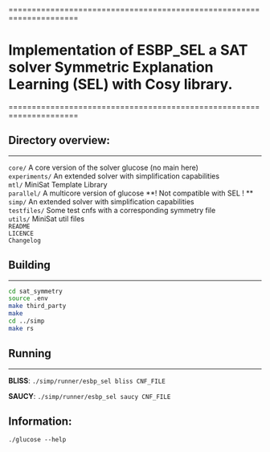 =====================================================================
# Implementation of ESBP_SEL a SAT solver Symmetric Explanation Learning (SEL) with Cosy library.
=====================================================================

## Directory overview:
-------------------

`core/` A core version of the solver glucose (no main here)  
`experiments/` An extended solver with simplification capabilities  
`mtl/` MiniSat Template Library  
`parallel/` A multicore version of glucose **! Not compatible with SEL ! **  
`simp/` An extended solver with simplification capabilities  
`testfiles/` Some test cnfs with a corresponding symmetry file  
`utils/` MiniSat util files  
`README`  
`LICENCE`  
`Changelog`  

## Building
-------
```bash
cd sat_symmetry
source .env
make third_party
make
cd ../simp
make rs
```
## Running
------
**BLISS**: `./simp/runner/esbp_sel bliss CNF_FILE `

**SAUCY**: `./simp/runner/esbp_sel saucy CNF_FILE `

## Information:
`./glucose --help`  

